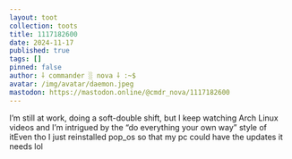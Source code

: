 ```yaml
---
layout: toot
collection: toots
title: 1117182600
date: 2024-11-17
published: true
tags: []
pinned: false
author: ⸸ commander ░ nova ⸸ :~$
avatar: /img/avatar/daemon.jpeg
mastodon: https://mastodon.online/@cmdr_nova/1117182600
---
```


I’m still at work, doing a soft-double shift, but I keep watching Arch Linux videos and I’m intrigued by the “do everything your own way” style of itEven tho I just reinstalled pop_os so that my pc could have the updates it needs lol
